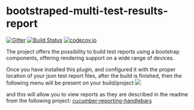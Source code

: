 # bootstraped-multi-test-results-report

[![Gitter](https://badges.gitter.im/web-innovate/bootstraped-multi-test-results-report.svg)](https://gitter.im/web-innovate/bootstraped-multi-test-results-report?utm_source=badge&utm_medium=badge&utm_campaign=pr-badge)
[![Build Status](https://travis-ci.org/web-innovate/bootstraped-multi-test-results-report.svg?branch=master)](https://travis-ci.org/web-innovate/bootstraped-multi-test-results-report)
[![codecov.io](https://codecov.io/github/web-innovate/bootstraped-multi-test-results-report/coverage.svg?branch=master)](https://codecov.io/github/web-innovate/bootstraped-multi-test-results-report?branch=master)


The project offers the possibility to build test reports using a bootstrap components, offering rendering support on a wide range of devices.

Once you have installed this plugin, and configured it with the proper location of your json test report files,
after the build is finished, then the following menu will be present on your build/project
<img src='http://s6.postimg.org/wnpkt6crl/jenkins_Ci.png'>

and this will allow you to view reports as they are described in the readme from the following project:
[cucumber-reporting-handlebars](https://github.com/BogdanLivadariu/bootstraped-multi-test-results-report/tree/master/cucumber-reporting-handlebars)
